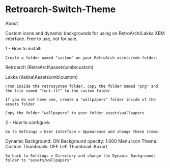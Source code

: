 # Retroarch-Switch-Theme
About

Custom icons and dynamic backgrounds for using on RetroArch/Lakka XBM interface. Free to use, not for sale.

1 - How to install:

    Create a folder named "custom" on your RetroArch assets/xmb folder:

Retroarch (RetroArch\assets\xmb\custom)

Lakka (\\lakka\Assets\xmb\custom)

    From inside the retrosystem folder, copy the folder named "png" and the file named "font.ttf" to the custom folder

    If you do not have one, create a "wallpapers" folder inside of the assets folder

    Copy the folder "wallpapers" to your folder assets\wallpapers

2 - How to configure:

    Go to Settings > User Interface > Appearance and change these items:

Dynamic Background: ON
Background opacity: 1.000
Menu Icon Theme: Custom
Thumbnails: OFF
Left Thumbnail: Boxart

    Go back to Settings > Directory and change the Dynamic Backgrounds folder to "assets/wallpapers"

